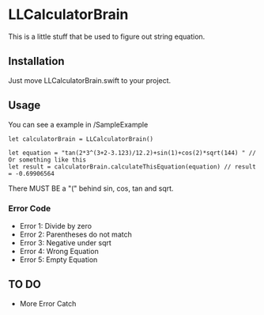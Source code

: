 # LLCalculatorBrain
This is a little stuff that be used to figure out string equation.

## Installation
Just move LLCalculatorBrain.swift to your project.

## Usage
You can see a example in /SampleExample
```
let calculatorBrain = LLCalculatorBrain()

let equation = "tan(2*3^(3+2-3.123)/12.2)+sin(1)+cos(2)*sqrt(144) " // Or something like this
let result = calculatorBrain.calculateThisEquation(equation) // result = -0.69906564
```
There MUST BE a "(" behind sin, cos, tan and sqrt.

### Error Code
* Error 1: Divide by zero
* Error 2: Parentheses do not match
* Error 3: Negative under sqrt
* Error 4: Wrong Equation
* Error 5: Empty Equation

## TO DO
* More Error Catch
